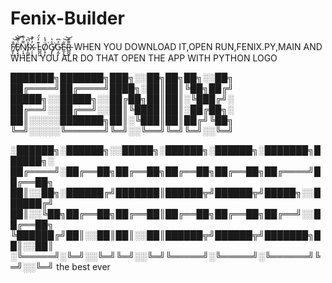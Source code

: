 # Fenix-Builder
F̸͍̙̝̐͝͝Ë̸̢͙̠́͆͝N̸̦̝̫͌͑͊I̴̙̪͓͐͆͝X̴̦̠̝̓̓̽ L̵̺̪͖͊̓̈́Ö̸͕̠̙́̾͘G̸̡̙̙̾͛͘G̴͕̼̦̓͆̕E̴̼͕̐͜͝͝R̵̻̪͉͌͊
WHEN YOU DOWNLOAD IT,OPEN RUN,FENIX.PY,MAIN AND WHEN YOU ALR DO THAT OPEN THE APP WITH PYTHON LOGO

███████╗███████╗███╗░░██╗██╗██╗░░██╗  
██╔════╝██╔════╝████╗░██║██║╚██╗██╔╝  
█████╗░░█████╗░░██╔██╗██║██║░╚███╔╝░  
██╔══╝░░██╔══╝░░██║╚████║██║░██╔██╗░  
██║░░░░░███████╗██║░╚███║██║██╔╝╚██╗  
╚═╝░░░░░╚══════╝╚═╝░░╚══╝╚═╝╚═╝░░╚═╝  

░██████╗░██████╗░░█████╗░██████╗░██████╗░███████╗██████╗░
██╔════╝░██╔══██╗██╔══██╗██╔══██╗██╔══██╗██╔════╝██╔══██╗
██║░░██╗░██████╔╝███████║██████╦╝██████╦╝█████╗░░██████╔╝
██║░░╚██╗██╔══██╗██╔══██║██╔══██╗██╔══██╗██╔══╝░░██╔══██╗
╚██████╔╝██║░░██║██║░░██║██████╦╝██████╦╝███████╗██║░░██║
░╚═════╝░╚═╝░░╚═╝╚═╝░░╚═╝╚═════╝░╚═════╝░╚══════╝╚═╝░░╚═╝
the best ever
